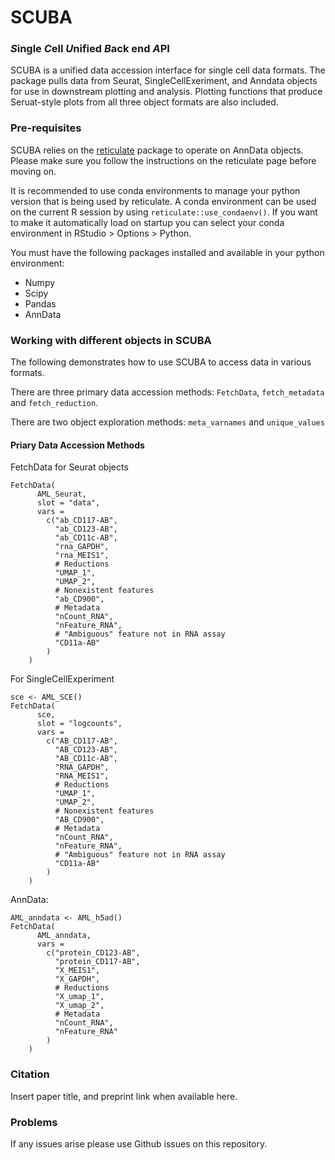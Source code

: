 # SCUBA

###  *S*ingle *C*ell *U*nified *B*ack end *A*PI 

SCUBA is a unified data accession interface for single cell data formats. The package pulls data from Seurat, SingleCellExeriment, and Anndata objects for use in downstream plotting and analysis. Plotting functions that produce Seruat-style plots from all three object formats are also included.

### Pre-requisites

SCUBA relies on the [reticulate](https://rstudio.github.io/reticulate/) package to operate on AnnData objects. Please make sure you follow the instructions on the reticulate page before moving on.  

It is recommended to use conda environments to manage your python version that is being used by reticulate. A conda environment can be used on the current R session by using `reticulate::use_condaenv()`. If you want to make it automatically load on startup you can select your conda environment in RStudio > Options > Python. 

You must have the following packages installed and available in your python environment:
- Numpy
- Scipy
- Pandas
- AnnData


### Working with different objects in SCUBA
The following demonstrates how to use SCUBA to access data in various formats.

There are three primary data accession methods: `FetchData`, `fetch_metadata` and `fetch_reduction`. 

There are two object exploration methods: `meta_varnames` and `unique_values`


 
#### Priary Data Accession Methods

FetchData for Seurat objects 

```
FetchData(
      AML_Seurat,
      slot = "data",
      vars =
        c("ab_CD117-AB",
          "ab_CD123-AB",
          "ab_CD11c-AB",
          "rna_GAPDH",
          "rna_MEIS1",
          # Reductions
          "UMAP_1",
          "UMAP_2",
          # Nonexistent features
          "ab_CD900",
          # Metadata
          "nCount_RNA",
          "nFeature_RNA",
          # "Ambiguous" feature not in RNA assay
          "CD11a-AB"
        )
    )
```

For SingleCellExperiment

```
sce <- AML_SCE()
FetchData(
      sce,
      slot = "logcounts",
      vars =
        c("AB_CD117-AB",
          "AB_CD123-AB",
          "AB_CD11c-AB",
          "RNA_GAPDH",
          "RNA_MEIS1",
          # Reductions
          "UMAP_1",
          "UMAP_2",
          # Nonexistent features
          "AB_CD900",
          # Metadata
          "nCount_RNA",
          "nFeature_RNA",
          # "Ambiguous" feature not in RNA assay
          "CD11a-AB"
        )
    )
```

AnnData:

```
AML_anndata <- AML_h5ad()
FetchData(
      AML_anndata,
      vars =
        c("protein_CD123-AB",
          "protein_CD117-AB",
          "X_MEIS1",
          "X_GAPDH",
          # Reductions
          "X_umap_1",
          "X_umap_2",
          # Metadata
          "nCount_RNA",
          "nFeature_RNA"
        )
    )
```


### Citation
Insert paper title, and preprint link when available here. 

### Problems
If any issues arise please use Github issues on this repository. 
